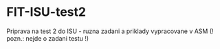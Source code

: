 # FIT-ISU-test2
Priprava na test 2 do ISU - ruzna zadani a priklady vypracovane v ASM (! pozn.: nejde o zadani testu !)
